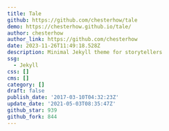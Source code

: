 ```yaml
---
title: Tale
github: https://github.com/chesterhow/tale
demo: https://chesterhow.github.io/tale/
author: chesterhow
author_link: https://github.com/chesterhow
date: 2023-11-26T11:49:18.528Z
description: Minimal Jekyll theme for storytellers
ssg:
  - Jekyll
css: []
cms: []
category: []
draft: false
publish_date: '2017-03-10T04:32:23Z'
update_date: '2021-05-03T08:35:47Z'
github_star: 939
github_fork: 844
---
```

